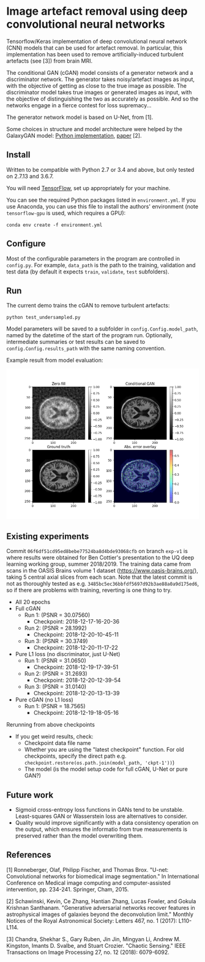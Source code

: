 # Image artefact removal using deep convolutional neural networks

Tensorflow/Keras implementation of deep convolutional neural network (CNN) models that can be used for artefact removal. In particular, this implementation has been used to remove artificially-induced turbulent artefacts (see [3]) from brain MRI.

The conditional GAN (cGAN) model consists of a generator network and a discriminator network. The generator takes noisy/artefact images as input, with the objective of getting as close to the true image as possible. The discriminator model takes true images or generated images as input, with the objective of distinguishing the two as accurately as possible. And so the networks engage in a fierce contest for loss supremacy...

The generator network model is based on U-Net, from [1].

Some choices in structure and model architecture were helped by the GalaxyGAN model: [Python implementation](https://github.com/jacobic/galaxygan), [paper](https://academic.oup.com/mnrasl/article/467/1/L110/2931732) [2].

## Install
Written to be compatible with Python 2.7 or 3.4 and above, but only tested on 2.7.13 and 3.6.7.

You will need [TensorFlow](https://www.tensorflow.org/install/), set up appropriately for your machine.

You can see the required Python packages listed in `environment.yml`. If you use Anaconda, you can use this file to install the authors' environment (note `tensorflow-gpu` is used, which requires a GPU):

    conda env create -f environment.yml

## Configure
Most of the configurable parameters in the program are controlled in `config.py`. For example, `data_path` is the path to the training, validation and test data (by default it expects `train`, `validate`, `test` subfolders). 

## Run
The current demo trains the cGAN to remove turbulent artefacts:

    python test_undersampled.py

Model parameters will be saved to a subfolder in `config.Config.model_path`, named by the datetime of the start of the program run. Optionally, intermediate summaries or test results can be saved to `config.Config.results_path` with the same naming convention.

Example result from model evaluation:

![Example starting condition](example/cgan_oasis1.png)

## Existing experiments

Commit `06f6df51cd95ed8bebe77524ba8d4bde93068cfb` on branch `exp-v1` is where results were obtained for Ben Cottier's presentation to the UQ deep learning working group, summer 2018/2019. The training data came from scans in the OASIS Brains volume 1 dataset (https://www.oasis-brains.org/), taking 5 central axial slices from each scan. Note that the latest commit is not as thoroughly tested as e.g. `3485bc5ec36bbfdf5697d92b3ae88a0a9d175ed6`, so if there are problems with training, reverting is one thing to try.

- All 20 epochs
- Full cGAN
  - Run 1: (PSNR = 30.07560)
    - Checkpoint: 2018-12-17-16-20-36
  - Run 2: (PSNR = 28.1992)
    - Checkpoint: 2018-12-20-10-45-11
  - Run 3: (PSNR = 30.3749)
    - Checkpoint: 2018-12-20-11-17-22
- Pure L1 loss (no discriminator, just U-Net)
  - Run 1: (PSNR = 31.0650)
    - Checkpoint: 2018-12-19-17-39-51
  - Run 2: (PSNR = 31.2693)
    - Checkpoint: 2018-12-20-12-39-54
  - Run 3: (PSNR = 31.0140)
    - Checkpoint: 2018-12-20-13-13-39
- Pure cGAN (no L1 loss)
  - Run 1: (PSNR = 18.7565)
    - Checkpoint: 2018-12-19-18-05-16

Rerunning from above checkpoints
- If you get weird results, check:
  - Checkpoint data file name
  - Whether you are using the "latest checkpoint" function. For old checkpoints, specify the direct path e.g. `checkpoint.restore(os.path.join(model_path, 'ckpt-1'))`)
  - The model (is the model setup code for full cGAN, U-Net or pure GAN?)

## Future work

- Sigmoid cross-entropy loss functions in GANs tend to be unstable. Least-squares GAN or Wasserstein loss are alternatives to consider.
- Quality would improve significantly with a data consistency operation on the output, which ensures the informatio from true measurements is preserved rather than the model overwriting them.

## References
[1] Ronneberger, Olaf, Philipp Fischer, and Thomas Brox. "U-net: Convolutional networks for biomedical image segmentation." In International Conference on Medical image computing and computer-assisted intervention, pp. 234-241. Springer, Cham, 2015.

[2] Schawinski, Kevin, Ce Zhang, Hantian Zhang, Lucas Fowler, and Gokula Krishnan Santhanam. "Generative adversarial networks recover features in astrophysical images of galaxies beyond the deconvolution limit." Monthly Notices of the Royal Astronomical Society: Letters 467, no. 1 (2017): L110-L114.

[3] Chandra, Shekhar S., Gary Ruben, Jin Jin, Mingyan Li, Andrew M. Kingston, Imants D. Svalbe, and Stuart Crozier. "Chaotic Sensing." IEEE Transactions on Image Processing 27, no. 12 (2018): 6079-6092.
